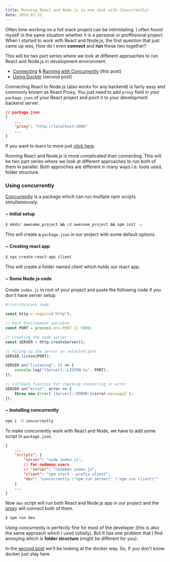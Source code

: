 ```yaml
---
title: Running React and Node.js in one shot with Concurrently!
date: 2019-07-22
---
```


Often time working on a full stack project can be intimidating. I often found myself in the same situation whether it is a personal or proffesional project. When I started to work with React and Node.js, the first question that just came up was, How do I even **connect** and **run** these two together?

This will be two part series where we look at different approaches to run React and Node.js in development environment.

-   [Connecting](#proxy-connection) & [Running with Concurrently](#using-concurrently) (this post)
-   [Using Docker](/blog/running-react-node-docker) (second post)

<a name="proxy-connection"></a>

Connecting React to Node.js (also works for any backend) is fairly easy and commonly known as React Proxy. You just need to add `proxy` field in your `package.json` of your React project and point it to your development backend server.

```json
// package.json
{
    ...
    "proxy": "http://localhost:5000"
    ...
}
```

If you want to learn to more just [click here](https://facebook.github.io/create-react-app/docs/proxying-api-requests-in-development).

Running React and Node.js is more complicated than connecting. This will be two part series where we look at different approaches to run both of them in parallel. Both approches are different in many ways i.e. tools used, folder structure.

<a name="using-concurrently"></a>

### Using concurrently

[Concurrently](https://www.npmjs.com/package/concurrently) is a package which can run multiple npm scripts simultaneously.

<!--
To work with concurrently, this will be our folder structure:

```bash
> awesome_project
    > client # This is our react front-end
    - index.js
    - package.json
``` -->

<a name="setting-project"></a>

#### ~ Initial setup

```bash
$ mkdir awesome_project && cd awesome_project && npm init -y
```

This will create a `package.json` in our project with some default options.

#### ~ Creating react app

```bash
$ npx create-react-app client
```

This will create a folder named _client_ which holds our react app.

#### ~ Some Node.js code

Create `index.js` in root of your project and paste the following code if you don't have server setup.

```javascript
#!/usr/bin/env node

const http = require("http");

// Port Environment variable
const PORT = process.env.PORT || 5000;

// Creating the node server
const SERVER = http.createServer();

// Firing up the server on selected port
SERVER.listen(PORT);

SERVER.on("listening", () => {
    console.log("[Server]::LISTEN:%s", PORT);
});

// Callback function for checking connecting or error
SERVER.on("error", error => {
    throw new Error(`[Server]::ERROR:${error.message}`);
});
```

#### ~ Installing concurrently

```bash
npm i -D concurrently
```

To make concurrently work with React and Node, we have to add some script in `package.json`.

```json
{
    ...
    "scripts": {
        "server": "node index.js",
        // For nodemon users
        // "server": "nodemon index.js",
        "client": "npm start --prefix client",
        "dev": "concurrently \"npm run server\" \"npm run client\""
    }
    ...
}
```

Now `dev` script will run both React and Node.js app in our project and the [proxy](#proxy-connection) will connect both of them.

```bash
$ npm run dev
```

Using concurrently is perfectly fine for most of the developer (this is also the same approach which I used initially). But It has one problem that I find annoying which is **folder structure** (might be different for you).

In the [second post](/blog/running-react-node-docker) we'll be looking at the docker way. So, If you don't know docker just stay here.
